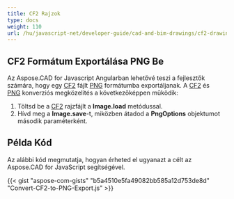 ```yaml
---
title: CF2 Rajzok
type: docs
weight: 110
url: /hu/javascript-net/developer-guide/cad-and-bim-drawings/cf2-drawings/
---
```


## **CF2 Formátum Exportálása PNG Be**

Az Aspose.CAD for Javascript Angularban lehetővé teszi a fejlesztők számára, hogy egy [CF2](https://docs.fileformat.com/cad/cf2/) fájlt [PNG](https://docs.fileformat.com/image/png/) formátumba exportáljanak.
A [CF2](https://docs.fileformat.com/cad/cf2/) és [PNG](https://docs.fileformat.com/image/png/) konverziós megközelítés a következőképpen működik:

1. Töltsd be a [CF2](https://docs.fileformat.com/cad/cf2/) rajzfájlt a **Image.load** metódussal.
1. Hívd meg a **Image.save**-t, miközben átadod a **PngOptions** objektumot második paraméterként.

## Példa Kód

Az alábbi kód megmutatja, hogyan érheted el ugyanazt a célt az Aspose.CAD for JavaScript segítségével.

{{< gist "aspose-com-gists" "b5a4510e5fa49082bb585a12d753de8d" "Convert-CF2-to-PNG-Export.js" >}}
